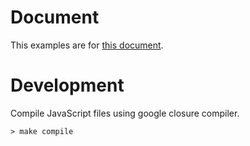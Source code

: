 # Document
This examples are for [this document](../../../docs/javascript/google-closure-library.md).

# Development
Compile JavaScript files using google closure compiler.

```
> make compile
```
